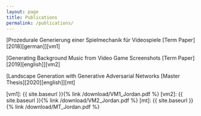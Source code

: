 ```yaml
---
layout: page
title: Publications
permalink: /publications/
---
```


<i class="fas fa-file-pdf"></i> [Prozedurale Generierung einer Spielmechanik für Videospiele [Term Paper][2018][german]][vm1]

<i class="fas fa-file-pdf"></i> [Generating Background Music from Video Game Screenshots [Term Paper][2019][english]][vm2]

<i class="fas fa-file-pdf"></i> [Landscape Generation with Generative Adversarial Networks [Master Thesis][2020][english]][mt]

[vm1]: {{ site.baseurl }}{% link /download/VM1_Jordan.pdf %}
[vm2]: {{ site.baseurl }}{% link /download/VM2_Jordan.pdf %}
[mt]: {{ site.baseurl }}{% link /download/MT_Jordan.pdf %}